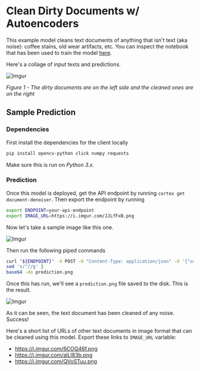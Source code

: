 # Clean Dirty Documents w/ Autoencoders

This example model cleans text documents of anything that isn't text (aka noise): coffee stains, old wear artifacts, etc. You can inspect the notebook that has been used to train the model [here](trainer.ipynb).

Here's a collage of input texts and predictions.

![Imgur](https://i.imgur.com/M4Mjz2l.jpg)

*Figure 1 - The dirty documents are on the left side and the cleaned ones are on the right*

## Sample Prediction

### Dependencies

First install the dependencies for the client locally
```bash
pip install opencv-python click numpy requests
```

Make sure this is run on *Python 3.x*.

### Prediction

Once this model is deployed, get the API endpoint by running `cortex get document-denoiser`. Then export the endpoint by running
```bash
export ENDPOINT=your-api-endpoint
export IMAGE_URL=https://i.imgur.com/JJLfFxB.png
```

Now let's take a sample image like this one.

![Imgur](https://i.imgur.com/JJLfFxB.png)

Then run the following piped commands
```bash
curl "${ENDPOINT}" -X POST -H "Content-Type: application/json" -d '{"url":"'${IMAGE_URL}'"}' | 
sed 's/"//g' | 
base64 -do prediction.png
```

Once this has run, we'll see a `prediction.png` file saved to the disk. This is the result.

![Imgur](https://i.imgur.com/PRB2oS8.png)

As it can be seen, the text document has been cleaned of any noise. Success!

Here's a short list of URLs of other text documents in image format that can be cleaned using this model. Export these links to `IMAGE_URL` variable:

* https://i.imgur.com/6COQ46f.png
* https://i.imgur.com/alLI83b.png
* https://i.imgur.com/QVoSTuu.png

